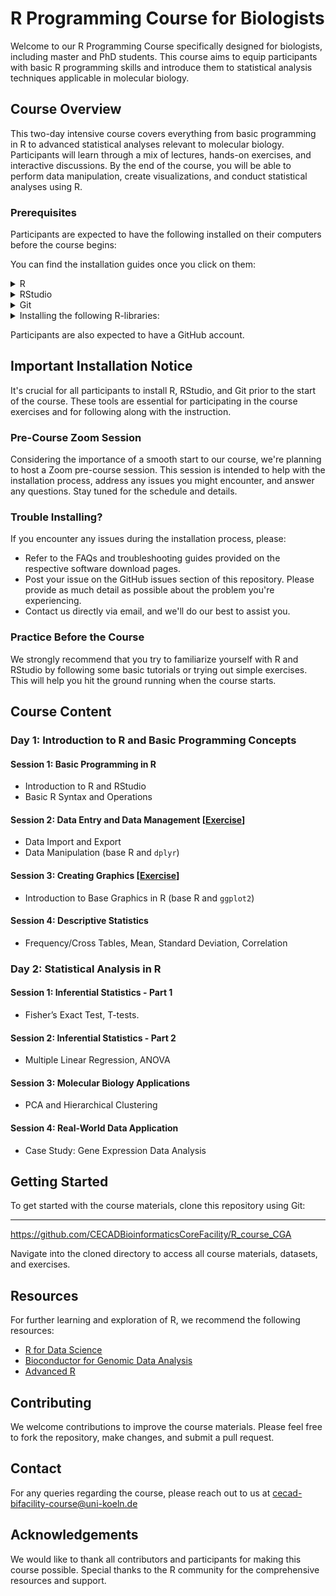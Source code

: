 # R Programming Course for Biologists

Welcome to our R Programming Course specifically designed for biologists, including master and PhD students. This course aims to equip participants with basic R programming skills and introduce them to statistical analysis techniques applicable in molecular biology.

## Course Overview

This two-day intensive course covers everything from basic programming in R to advanced statistical analyses relevant to molecular biology. Participants will learn through a mix of lectures, hands-on exercises, and interactive discussions. By the end of the course, you will be able to perform data manipulation, create visualizations, and conduct statistical analyses using R.

### Prerequisites

Participants are expected to have the following installed on their computers before the course begins:

You can find the installation guides once you click on them:

<details>
  <summary>R</summary>
R [R Installation Guide](https://cran.r-project.org/)
</details>
 <details>
  <summary>RStudio</summary>
RStudio [RStudio Installation Guide](https://www.rstudio.com/products/rstudio/download/)
</details>
 <details>
  <summary>Git</summary>
Git [Git Installation Guide](https://git-scm.com/book/en/v2/Getting-Started-Installing-Git)
</details>
<details>
  <summary>Installing the following R-libraries: </summary>

  - [ggplot2](https://cran.r-project.org/web/packages/ggplot2/index.html)
  - [dplyr](https://cran.r-project.org/web/packages/dplyr/index.html)
  - [DESeq2](https://bioconductor.org/packages/release/bioc/html/DESeq2.html)
  - [gprofiler2](https://cran.r-project.org/web/packages/gprofiler2/index.html)
  - [clusterProfiler](https://bioconductor.org/packages/release/bioc/html/clusterProfiler.html)
  - [imager](https://cran.r-project.org/web/packages/imager/index.html)
  - [magick](https://cran.r-project.org/web/packages/magick/index.html)
  - [tibble](https://cran.r-project.org/web/packages/tibble/index.html)
  - [MASS](https://cran.r-project.org/web/packages/MASS/index.html)
  - [tidyr](https://cran.r-project.org/web/packages/tidyr/index.html)
  - [stringr](https://stringr.tidyverse.org/)
  - **Additionally, please install the following libraries as they were added afterwards:** [UPDATE]
    - [car](https://cran.r-project.org/web/packages/car/index.html)
    - [Rcmdr](https://cran.r-project.org/web/packages/Rcmdr/index.html)
    - [ggpubr](https://cran.r-project.org/web/packages/ggpubr/index.html)
    - [openxlsx](https://cran.r-project.org/web/packages/openxlsx/index.html)
  - **To install these additional packages, use the following R command:**
    ```r
    install.packages(c("car", "Rcmdr", "ggpubr", "openxlsx"))
    ```
</details>

Participants are also expected to have a GitHub account.

## Important Installation Notice

It's crucial for all participants to install R, RStudio, and Git prior to the start of the course. These tools are essential for participating in the course exercises and for following along with the instruction.

### Pre-Course Zoom Session

Considering the importance of a smooth start to our course, we're planning to host a Zoom pre-course session. This session is intended to help with the installation process, address any issues you might encounter, and answer any questions. Stay tuned for the schedule and details.

### Trouble Installing?

If you encounter any issues during the installation process, please:
- Refer to the FAQs and troubleshooting guides provided on the respective software download pages.
- Post your issue on the GitHub issues section of this repository. Please provide as much detail as possible about the problem you're experiencing.
- Contact us directly via email, and we'll do our best to assist you.

### Practice Before the Course

We strongly recommend that you try to familiarize yourself with R and RStudio by following some basic tutorials or trying out simple exercises. This will help you hit the ground running when the course starts.


## Course Content

### Day 1: Introduction to R and Basic Programming Concepts

#### Session 1: Basic Programming in R
- Introduction to R and RStudio
- Basic R Syntax and Operations

#### Session 2: Data Entry and Data Management [[Exercise](https://cecadbioinformaticscorefacility.github.io/Basic_R_course_CGA/docs/ReferenceExercise#session-1-2)]
- Data Import and Export
- Data Manipulation (base R and `dplyr`)

#### Session 3: Creating Graphics [[Exercise](https://cecadbioinformaticscorefacility.github.io/Basic_R_course_CGA/docs/ReferenceExercise#session-3)]
- Introduction to Base Graphics in R (base R and `ggplot2`)

#### Session 4: Descriptive Statistics
- Frequency/Cross Tables, Mean, Standard Deviation, Correlation

### Day 2: Statistical Analysis in R

#### Session 1: Inferential Statistics - Part 1
- Fisher’s Exact Test, T-tests.

#### Session 2: Inferential Statistics - Part 2
- Multiple Linear Regression, ANOVA

#### Session 3: Molecular Biology Applications
- PCA and Hierarchical Clustering

#### Session 4: Real-World Data Application
- Case Study: Gene Expression Data Analysis

## Getting Started

To get started with the course materials, clone this repository using Git:

****

https://github.com/CECADBioinformaticsCoreFacility/R_course_CGA

Navigate into the cloned directory to access all course materials, datasets, and exercises.

## Resources

For further learning and exploration of R, we recommend the following resources:
- [R for Data Science](https://r4ds.had.co.nz/)
- [Bioconductor for Genomic Data Analysis](https://www.bioconductor.org/)
- [Advanced R](https://adv-r.hadley.nz/)

## Contributing

We welcome contributions to improve the course materials. Please feel free to fork the repository, make changes, and submit a pull request.

## Contact

For any queries regarding the course, please reach out to us at cecad-bifacility-course@uni-koeln.de

## Acknowledgements

We would like to thank all contributors and participants for making this course possible. Special thanks to the R community for the comprehensive resources and support.
